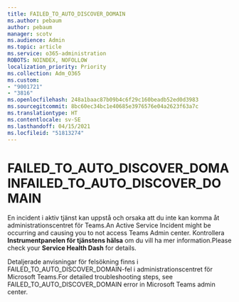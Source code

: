 ```yaml
---
title: FAILED_TO_AUTO_DISCOVER_DOMAIN
ms.author: pebaum
author: pebaum
manager: scotv
ms.audience: Admin
ms.topic: article
ms.service: o365-administration
ROBOTS: NOINDEX, NOFOLLOW
localization_priority: Priority
ms.collection: Adm_O365
ms.custom:
- "9001721"
- "3816"
ms.openlocfilehash: 248a1baac87b09b4c6f29c160beadb52ed0d3983
ms.sourcegitcommit: 8bc60ec34bc1e40685e3976576e04a2623f63a7c
ms.translationtype: HT
ms.contentlocale: sv-SE
ms.lasthandoff: 04/15/2021
ms.locfileid: "51813274"
---
```

# <a name="failed_to_auto_discover_domain"></a><span data-ttu-id="292c2-102">FAILED_TO_AUTO_DISCOVER_DOMAIN</span><span class="sxs-lookup"><span data-stu-id="292c2-102">FAILED_TO_AUTO_DISCOVER_DOMAIN</span></span>

<span data-ttu-id="292c2-103">En incident i aktiv tjänst kan uppstå och orsaka att du inte kan komma åt administrationscentret för Teams.</span><span class="sxs-lookup"><span data-stu-id="292c2-103">An Active Service Incident might be occurring and causing you to not access Teams Admin center.</span></span> <span data-ttu-id="292c2-104">Kontrollera **Instrumentpanelen för tjänstens hälsa** om du vill ha mer information.</span><span class="sxs-lookup"><span data-stu-id="292c2-104">Please check your **Service Health Dash** for details.</span></span>

<span data-ttu-id="292c2-105">Detaljerade anvisningar för felsökning finns i FAILED_TO_AUTO_DISCOVER_DOMAIN-fel i administrationscentret för Microsoft Teams.</span><span class="sxs-lookup"><span data-stu-id="292c2-105">For detailed troubleshooting steps, see FAILED_TO_AUTO_DISCOVER_DOMAIN error in Microsoft Teams admin center.</span></span>
